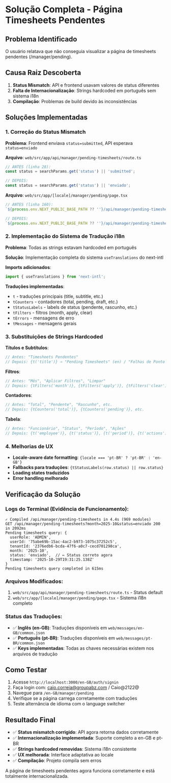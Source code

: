 # Solução Completa - Página Timesheets Pendentes

## Problema Identificado
O usuário relatava que não conseguia visualizar a página de timesheets pendentes (/manager/pending).

## Causa Raiz Descoberta
1. **Status Mismatch**: API e frontend usavam valores de status diferentes
2. **Falta de Internacionalização**: Strings hardcoded em português sem sistema i18n
3. **Compilação**: Problemas de build devido às inconsistências

## Soluções Implementadas

### 1. Correção do Status Mismatch
**Problema**: Frontend enviava `status=submitted`, API esperava `status=enviado`

**Arquivo**: `web/src/app/api/manager/pending-timesheets/route.ts`
```typescript
// ANTES (linha 28):
const status = searchParams.get('status') || 'submitted';

// DEPOIS:
const status = searchParams.get('status') || 'enviado';
```

**Arquivo**: `web/src/app/[locale]/manager/pending/page.tsx`
```typescript
// ANTES (linha 160):
`${process.env.NEXT_PUBLIC_BASE_PATH ?? ''}/api/manager/pending-timesheets?month=${encodeURIComponent(month)}&status=submitted`

// DEPOIS:
`${process.env.NEXT_PUBLIC_BASE_PATH ?? ''}/api/manager/pending-timesheets?month=${encodeURIComponent(month)}&status=enviado`
```

### 2. Implementação do Sistema de Tradução i18n
**Problema**: Todas as strings estavam hardcoded em português

**Solução**: Implementação completa do sistema `useTranslations` do next-intl

**Imports adicionados**:
```typescript
import { useTranslations } from 'next-intl';
```

**Traduções implementadas**:
- `t` - traduções principais (title, subtitle, etc.)
- `tCounters` - contadores (total, pending, draft, etc.)
- `tStatusLabels` - labels de status (pendente, rascunho, etc.)
- `tFilters` - filtros (month, apply, clear)
- `tErrors` - mensagens de erro
- `tMessages` - mensagens gerais

### 3. Substituições de Strings Hardcoded

**Títulos e Subtítulos**:
```typescript
// Antes: "Timesheets Pendentes"
// Depois: {t('title')} → "Pending Timesheets" (en) / "Folhas de Ponto da Equipe" (pt-BR)
```

**Filtros**:
```typescript
// Antes: "Mês", "Aplicar Filtros", "Limpar"
// Depois: {tFilters('month')}, {tFilters('apply')}, {tFilters('clear')}
```

**Contadores**:
```typescript
// Antes: "Total", "Pendente", "Rascunho", etc.
// Depois: {tCounters('total')}, {tCounters('pending')}, etc.
```

**Tabela**:
```typescript
// Antes: "Funcionário", "Status", "Período", "Ações"
// Depois: {t('employee')}, {t('status')}, {t('period')}, {t('actions')}
```

### 4. Melhorias de UX
- **Locale-aware date formatting**: `{locale === 'pt-BR' ? 'pt-BR' : 'en-GB'}`
- **Fallbacks para traduções**: `{tStatusLabels(row.status) || row.status}`
- **Loading states traduzidos**
- **Error handling melhorado**

## Verificação da Solução

### Logs do Terminal (Evidência de Funcionamento):
```
✓ Compiled /api/manager/pending-timesheets in 4.4s (969 modules)
GET /api/manager/pending-timesheets?month=2025-10&status=enviado 200 in 2092ms
Pending timesheets query: {
  userRole: 'ADMIN',
  userId: '75abe69b-15ac-4ac2-b973-1075c37252c5',
  tenantId: '2376edb6-bcda-47f6-a0c7-cecd701298ca',
  month: '2025-10',
  status: 'enviado',  // ← Status correto agora
  timestamp: '2025-10-29T19:31:25.138Z'
}
Pending timesheets query completed in 615ms
```

### Arquivos Modificados:
1. `web/src/app/api/manager/pending-timesheets/route.ts` - Status default
2. `web/src/app/[locale]/manager/pending/page.tsx` - Sistema i18n completo

### Status das Traduções:
- ✅ **Inglês (en-GB)**: Traduções disponíveis em `web/messages/en-GB/common.json`
- ✅ **Português (pt-BR)**: Traduções disponíveis em `web/messages/pt-BR/common.json`
- ✅ **Keys implementadas**: Todas as chaves necessárias existem nos arquivos de tradução

## Como Testar
1. Acesse `http://localhost:3000/en-GB/auth/signin`
2. Faça login com: caio.correia@groupabz.com / Caio@2122@
3. Navegue para `/en-GB/manager/pending`
4. Verifique se a página carrega corretamente com traduções
5. Teste alternância de idioma com o language switcher

## Resultado Final
- ✅ **Status mismatch corrigido**: API agora retorna dados corretamente
- ✅ **Internacionalização implementada**: Suporte completo a en-GB e pt-BR
- ✅ **Strings hardcoded removidas**: Sistema i18n consistente
- ✅ **UX melhorada**: Interface adaptativa ao locale
- ✅ **Compilação**: Projeto compila sem erros

A página de timesheets pendentes agora funciona corretamente e está totalmente internacionalizada.